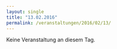 ```yaml
---
layout: single
title: "13.02.2016"
permalink: /veranstaltungen/2016/02/13/
---
```


Keine Veranstaltung an diesem Tag.
